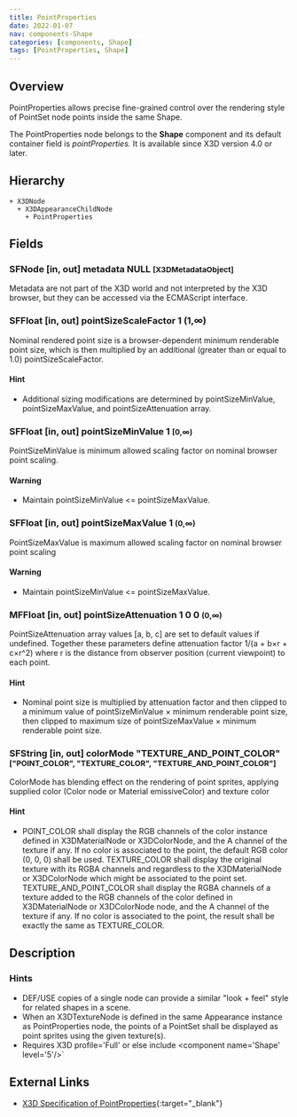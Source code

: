 ```yaml
---
title: PointProperties
date: 2022-01-07
nav: components-Shape
categories: [components, Shape]
tags: [PointProperties, Shape]
---
```

<style>
.post h3 {
  word-spacing: 0.2em;
}
</style>

## Overview

PointProperties allows precise fine-grained control over the rendering style of PointSet node points inside the same Shape.

The PointProperties node belongs to the **Shape** component and its default container field is *pointProperties.* It is available since X3D version 4.0 or later.

## Hierarchy

```
+ X3DNode
  + X3DAppearanceChildNode
    + PointProperties
```

## Fields

### SFNode [in, out] **metadata** NULL <small>[X3DMetadataObject]</small>

Metadata are not part of the X3D world and not interpreted by the X3D browser, but they can be accessed via the ECMAScript interface.

### SFFloat [in, out] **pointSizeScaleFactor** 1 (1,∞)

Nominal rendered point size is a browser-dependent minimum renderable point size, which is then multiplied by an additional (greater than or equal to 1.0) pointSizeScaleFactor.

#### Hint

- Additional sizing modifications are determined by pointSizeMinValue, pointSizeMaxValue, and pointSizeAttenuation array.

### SFFloat [in, out] **pointSizeMinValue** 1 <small>[0,∞)</small>

PointSizeMinValue is minimum allowed scaling factor on nominal browser point scaling.

#### Warning

- Maintain pointSizeMinValue <= pointSizeMaxValue.

### SFFloat [in, out] **pointSizeMaxValue** 1 <small>(0,∞)</small>

PointSizeMaxValue is maximum allowed scaling factor on nominal browser point scaling

#### Warning

- Maintain pointSizeMinValue \<= pointSizeMaxValue.

### MFFloat [in, out] **pointSizeAttenuation** 1 0 0 <small>(0,∞)</small>

PointSizeAttenuation array values [a, b, c] are set to default values if undefined. Together these parameters define attenuation factor 1/(a + b×r + c×r^2) where r is the distance from observer position (current viewpoint) to each point.

#### Hint

- Nominal point size is multiplied by attenuation factor and then clipped to a minimum value of pointSizeMinValue × minimum renderable point size, then clipped to maximum size of pointSizeMaxValue × minimum renderable point size.

### SFString [in, out] **colorMode** "TEXTURE_AND_POINT_COLOR" <small>["POINT_COLOR", "TEXTURE_COLOR", "TEXTURE_AND_POINT_COLOR"]</small>

ColorMode has blending effect on the rendering of point sprites, applying supplied color (Color node or Material emissiveColor) and texture color

#### Hint

- POINT_COLOR shall display the RGB channels of the color instance defined in X3DMaterialNode or X3DColorNode, and the A channel of the texture if any. If no color is associated to the point, the default RGB color (0, 0, 0) shall be used. TEXTURE_COLOR shall display the original texture with its RGBA channels and regardless to the X3DMaterialNode or X3DColorNode which might be associated to the point set. TEXTURE_AND_POINT_COLOR shall display the RGBA channels of a texture added to the RGB channels of the color defined in X3DMaterialNode or X3DColorNode node, and the A channel of the texture if any. If no color is associated to the point, the result shall be exactly the same as TEXTURE_COLOR.

## Description

### Hints

- DEF/USE copies of a single node can provide a similar "look + feel" style for related shapes in a scene.
- When an X3DTextureNode is defined in the same Appearance instance as PointProperties node, the points of a PointSet shall be displayed as point sprites using the given texture(s).
- Requires X3D profile='Full' or else include \<component name='Shape' level='5'/>`

## External Links

- [X3D Specification of PointProperties](https://www.web3d.org/documents/specifications/19775-1/V4.0/Part01/components/shape.html#LineProperties){:target="_blank"}
